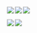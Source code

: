 <p>
  <img align="left" src="https://github-readme-stats.vercel.app/api?username=sgash708&count_private=true&show_icons=true" />
  <img align="left" src="https://github-readme-stats.vercel.app/api/top-langs/?username=sgash708" />
</p>

<img src="http://github-profile-summary-cards.vercel.app/api/cards/profile-details?username=sgash708&theme=github_dark"/>

<p>
  <img align="left"src="http://github-profile-summary-cards.vercel.app/api/cards/most-commit-language?username=sgash708&theme=github_dark" />
  <img align="left" src="http://github-profile-summary-cards.vercel.app/api/cards/repos-per-language?username=sgash708&theme=github_dark" />
</p>
